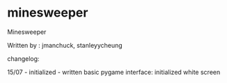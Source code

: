 # minesweeper  
Minesweeper

Written by : jmanchuck, stanleyycheung

changelog:

15/07 - initialized
      - written basic pygame interface: initialized white screen

